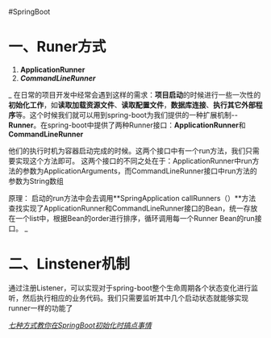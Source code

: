 #SpringBoot 

# 一、Runer方式
1. **ApplicationRunner**
2. **_CommandLineRunner_**

_
在日常的项目开发中经常会遇到这样的需求：**项目启动**的时候进行一些一次性的**初始化工作**，如**读取加载资源文件**、**读取配置文件**，**数据库连接**、**执行其它外部程序**等。这个时候我们就可以用到spring-boot为我们提供的一种扩展机制--**Runner**。在spring-boot中提供了两种Runner接口：**ApplicationRunner**和**CommandLineRunner**

他们的执行时机为容器启动完成的时候。这两个接口中有一个run方法，我们只需要实现这个方法即可。
这两个接口的不同之处在于：ApplicationRunner中run方法的参数为ApplicationArguments，而CommandLineRunner接口中run方法的参数为String数组

原理：
启动的run方法中会去调用**SpringApplication callRunners（）**方法查找实现了ApplicationRunner和CommandLineRunner接口的Bean，统一存放在一个list中，根据Bean的order进行排序，循环调用每一个Runner Bean的run接口。
_
# 二、Linstener机制
通过注册Listener，可以实现对于spring-boot整个生命周期各个状态变化进行监听，然后执行相应的业务代码。我们只需要监听其中几个启动状态就能够实现runner一样的功能了




_[七种方式教你在SpringBoot初始化时搞点事情](https://mp.weixin.qq.com/s?__biz=Mzk0NjExMjU3Mg==&mid=2247484571&idx=1&sn=09cdbdce8439670f0657451f525d8897&chksm=c30a55c8f47ddcdea0c4c1d67eb42013d6eff6a41a28a75e9314855deb8ed99bfd0825efbe41&scene=178&cur_album_id=1582225248089866241#rd)_


